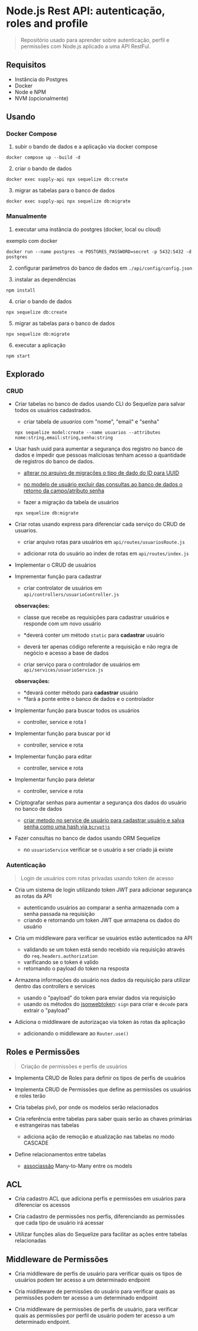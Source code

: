 # Node.js Rest API: autenticação, roles and profile

> Repositório usado para aprender sobre autenticação, perfil e permissões com  Node.js aplicado a uma API RestFul.

## Requisitos
- Instância do Postgres
- Docker
- Node e NPM
- NVM (opcionalmente)

## Usando

### Docker Compose

1. subir o bando de dados e a aplicação via docker compose 
```shell
docker compose up --build -d
```

2. criar o bando de dados
```shell
docker exec supply-api npx sequelize db:create
```

3. migrar as tabelas para o banco de dados
```shell
docker exec supply-api npx sequelize db:migrate
```

### Manualmente

1. executar uma instância do postgres (docker, local ou cloud)

exemplo com docker
```shell
docker run --name postgres -e POSTGRES_PASSWORD=secret -p 5432:5432 -d postgres
```

2. configurar parâmetros do banco de dados em `./api/config/config.json`

3. instalar as dependências
```shell
npm install
```

4. criar o bando de dados
```shell
npx sequelize db:create
```

5. migrar as tabelas para o banco de dados
```shell
npx sequelize db:migrate
```

6. executar a aplicação
```shell
npm start
```


## Explorado

### CRUD

- Criar tabelas no banco de dados usando CLI do Sequelize para salvar todos os usuários cadastrados.

  - criar tabela de _usuarios_ com "nome", "email" e "senha"

  ```shell
  npx sequelize model:create --name usuarios --attributes nome:string,email:string,senha:string
  ```

- Usar hash uuid para aumentar a segurança dos registro no banco de dados e impedir que pessoas maliciosas tenham acesso a quantidade de registros do banco de dados.

  - [alterar no arquivo de migrações o tipo de dado do ID para UUID](docs/id-uuid.md)

  - [no modelo de usuário excluir das consultas ao banco de dados o retorno da campo/atributo senha](docs/sequelize-scopes.md)

  - fazer a migração da tabela de usuários

  ```shell
  npx sequelize db:migrate
  ```

- Criar rotas usando express para diferenciar cada serviço do CRUD de usuarios.

  - criar arquivo rotas para usuários em `api/routes/usuariosRoute.js`

  - adicionar rota do usuário ao index de rotas em `api/routes/index.js`

- Implementar o CRUD de usuários

- Imprementar função para cadastrar

  - criar controlator de usuários em `api/controllers/usuarioController.js`

  **observações:**

  - classe que recebe as requisições para cadastrar usuários e responde com um novo usuário
  - \*deverá conter um método `static` para **cadastrar** usuário
  - deverá ter apenas código referente a requisição e não regra de negócio e acesso a base de dados

  - criar serviço para o controlador de usuários em `api/services/usuarioService.js`

  **observações:**

  - \*devará conter método para **cadastrar** usuário
  - \*fará a ponte entre o banco de dados e o controlador

- Implementar função para buscar todos os usuários
  - controller, service e rota
  I
- Implementar função para buscar por id
  - controller, service e rota

- Implementar função para editar
  - controller, service e rota

- Implementar função para deletar
  - controller, service e rota

- Criptografar senhas para aumentar a segurança dos dados do usuário no banco de dados

  - [criar metodo no service de usuário para cadastrar usuário e salva senha como uma hash via `bcryptjs`](docs/crypt-bcrypt-bcryptjs.md)

- Fazer consultas no banco de dados usando ORM Sequelize

  - no `usuarioService` verificar se o usuário a ser criado já existe


### Autenticação

> Login de usuários com rotas privadas usando token de acesso

- Cria um sistema de login utilizando token JWT para adicionar segurança as rotas da API
  - autenticando usuários ao comparar a senha armazenada com a senha passada na requisição
  - criando e retornando um token JWT que armazena os dados do usuário

- Cria um middleware para verificar se usuários estão autenticados na API
  - validando se um token está sendo recebido via requisição através do `req.headers.authorization`
  - varificando se o token é valido
  - retornando o payload do token na resposta

- Armazena informações do usuário nos dados da requisição para utilizar dentro das controllers e services
  - usando o "payload" do token para enviar dados via requisição
  - usando os métodos do [jsonwebtoken](): `sign` para criar e `decode` para extrair o "payload"

- Adiciona o middleware de autorizaçao via token às rotas da aplicação
  - adicionando o middleware ao `Router.use()`


## Roles e Permissões
> Criação de permissões e perfís de usuários

  - Implementa CRUD de Roles para definir os tipos de perfis de usuários
  
  - Implementa CRUD de Permissões que define as permissões os usuários e roles terão
  
  - Cria tabelas pivô, por onde os modelos serão relacionados
  
  - Cria referência entre tabelas para saber quais serão as chaves primárias e estrangeiras nas tabelas
    - adiciona ação de remoção e atualização nas tabelas no modo CASCADE
  
  - Define relacionamentos entre tabelas
    - [associassão](https://sequelize.org/docs/v6/core-concepts/assocs/) Many-to-Many entre os models


## ACL
  - Cria cadastro ACL que adiciona perfis e permissões em usuários para diferenciar os acessos

  - Cria cadastro de permissões nos perfis, diferenciando as permissões que cada tipo de usuário irá acessar

  - Utilizar funções alias do Sequelize para facilitar as ações entre tabelas relacionadas


## Middleware de Permissões

- Cria middleware de perfis de usuário para verificar quais os tipos de usuários podem ter acesso a um determinado endpoint

- Cria middleware de permissões do usuário para verificar quais as permissões podem ter acesso a um determinado endpoint

- Cria middleware de permissões de perfis de usuário, para verificar quais as permissões por perfil de usuário podem ter acesso a um determinado endpoint.
  
<!-- > [!NOTE]
> Useful information that users should know, even when skimming content.

> [!TIP]
> Helpful advice for doing things better or more easily.

> [!IMPORTANT]
> Key information users need to know to achieve their goal.

> [!WARNING]
> Urgent info that needs immediate user attention to avoid problems.

> [!CAUTION]
> Advises about risks or negative outcomes of certain actions. -->
